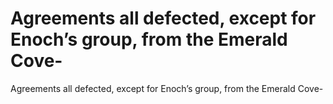 # Agreements all defected, except for Enoch’s group, from the Emerald Cove-

Agreements all defected, except for Enoch’s group, from the Emerald Cove-